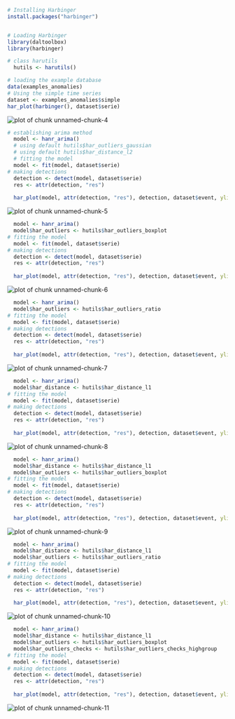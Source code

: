 
``` r
# Installing Harbinger
install.packages("harbinger")
```

```

```


``` r
# Loading Harbinger
library(daltoolbox)
library(harbinger) 
```


``` r
# class harutils
  hutils <- harutils()
```


``` r
# loading the example database
data(examples_anomalies)
# Using the simple time series 
dataset <- examples_anomalies$simple
har_plot(harbinger(), dataset$serie)
```

![plot of chunk unnamed-chunk-4](fig/examples_harutils_outliers/unnamed-chunk-4-1.png)


``` r
# establishing arima method 
  model <- hanr_arima()
  # using default hutils$har_outliers_gaussian
  # using default hutils$har_distance_l2
  # fitting the model
  model <- fit(model, dataset$serie)
# making detections
  detection <- detect(model, dataset$serie)
  res <- attr(detection, "res")
  
  har_plot(model, attr(detection, "res"), detection, dataset$event, yline = attr(detection, "threshold"))
```

![plot of chunk unnamed-chunk-5](fig/examples_harutils_outliers/unnamed-chunk-5-1.png)


``` r
  model <- hanr_arima()
  model$har_outliers <- hutils$har_outliers_boxplot
# fitting the model
  model <- fit(model, dataset$serie)
# making detections
  detection <- detect(model, dataset$serie)
  res <- attr(detection, "res")
  
  har_plot(model, attr(detection, "res"), detection, dataset$event, yline = attr(detection, "threshold"))
```

![plot of chunk unnamed-chunk-6](fig/examples_harutils_outliers/unnamed-chunk-6-1.png)


``` r
  model <- hanr_arima()
  model$har_outliers <- hutils$har_outliers_ratio
# fitting the model
  model <- fit(model, dataset$serie)
# making detections
  detection <- detect(model, dataset$serie)
  res <- attr(detection, "res")
  
  har_plot(model, attr(detection, "res"), detection, dataset$event, yline = attr(detection, "threshold"))  
```

![plot of chunk unnamed-chunk-7](fig/examples_harutils_outliers/unnamed-chunk-7-1.png)


``` r
  model <- hanr_arima()
  model$har_distance <- hutils$har_distance_l1
# fitting the model
  model <- fit(model, dataset$serie)
# making detections
  detection <- detect(model, dataset$serie)
  res <- attr(detection, "res")
  
  har_plot(model, attr(detection, "res"), detection, dataset$event, yline = attr(detection, "threshold"))
```

![plot of chunk unnamed-chunk-8](fig/examples_harutils_outliers/unnamed-chunk-8-1.png)


``` r
  model <- hanr_arima()
  model$har_distance <- hutils$har_distance_l1
  model$har_outliers <- hutils$har_outliers_boxplot
# fitting the model
  model <- fit(model, dataset$serie)
# making detections
  detection <- detect(model, dataset$serie)
  res <- attr(detection, "res")
  
  har_plot(model, attr(detection, "res"), detection, dataset$event, yline = attr(detection, "threshold"))
```

![plot of chunk unnamed-chunk-9](fig/examples_harutils_outliers/unnamed-chunk-9-1.png)


``` r
  model <- hanr_arima()
  model$har_distance <- hutils$har_distance_l1
  model$har_outliers <- hutils$har_outliers_ratio
# fitting the model
  model <- fit(model, dataset$serie)
# making detections
  detection <- detect(model, dataset$serie)
  res <- attr(detection, "res")
  
  har_plot(model, attr(detection, "res"), detection, dataset$event, yline = attr(detection, "threshold"))
```

![plot of chunk unnamed-chunk-10](fig/examples_harutils_outliers/unnamed-chunk-10-1.png)

``` r
  model <- hanr_arima()
  model$har_distance <- hutils$har_distance_l1
  model$har_outliers <- hutils$har_outliers_boxplot
  model$har_outliers_checks <- hutils$har_outliers_checks_highgroup  
# fitting the model
  model <- fit(model, dataset$serie)
# making detections
  detection <- detect(model, dataset$serie)
  res <- attr(detection, "res")
  
  har_plot(model, attr(detection, "res"), detection, dataset$event, yline = attr(detection, "threshold"))
```

![plot of chunk unnamed-chunk-11](fig/examples_harutils_outliers/unnamed-chunk-11-1.png)
